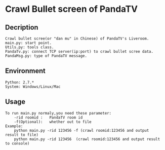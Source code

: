 # Crawl Bullet screen of PandaTV

## Decription
	Crawl bullet scree(or "dan mu" in Chinese) of PandaTV's Liveroom.
	main.py: start point.
	Utils.py: tools class.
	PandaTv.py: connect TCP server(ip:port) to crawl bullet scree data.
	PandaMsg.py: type of PandaTV message.

## Environment
	Python: 2.7.*
	System: Windows/Linux/Mac

## Usage
	To run main.py normaly,you need these parameter:
		-rid roomid : 	PandaTV room id
		-f(Optional): 	whether out to file
	Example:
		python main.py -rid 123456 -f (crawl roomid:123456 and output result to file) 
		python main.py -rid 123456	(crawl roomid:123456 and output result to console)




